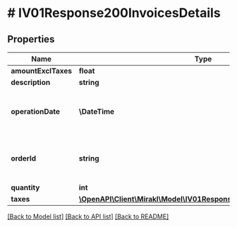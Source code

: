 # # IV01Response200InvoicesDetails

## Properties

Name | Type | Description | Notes
------------ | ------------- | ------------- | -------------
**amountExclTaxes** | **float** | Amount excluding taxes | [optional]
**description** | **string** | Description | [optional]
**operationDate** | **\DateTime** | Operation date for &lt;code&gt;MANUAL_INVOICE&lt;/code&gt; or &lt;code&gt;MANUAL_CREDIT&lt;/code&gt; type | [optional]
**orderId** | **string** | Associated order id. Only for &lt;code&gt;MANUAL_INVOICE&lt;/code&gt; or &lt;code&gt;MANUAL_CREDIT&lt;/code&gt; type | [optional]
**quantity** | **int** | Quantity | [optional]
**taxes** | [**\OpenAPI\Client\Mirakl\Model\IV01Response200InvoicesDetailsTaxes[]**](IV01Response200InvoicesDetailsTaxes.md) | Taxes | [optional]

[[Back to Model list]](../../README.md#models) [[Back to API list]](../../README.md#endpoints) [[Back to README]](../../README.md)
